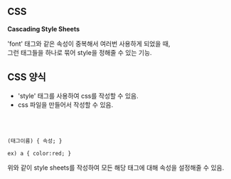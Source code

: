 ## CSS

__Cascading Style Sheets__   

'font' 태그와 같은 속성이 중복해서 여러번 사용하게 되었을 때,   
그런 태그들을 하나로 묶어 style을 정해줄 수 있는 기능.

## CSS 양식

- 'style' 태그를 사용하여 css를 작성할 수 있음.
- css 파일을 만들어서 작성할 수 있음.

<br><br>
```
(태그이름) { 속성; }   

ex) a { color:red; }
```
위와 같이 style sheets를 작성하여 모든 해당 태그에 대해 속성을 설정해줄 수 있음.